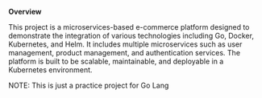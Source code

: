 **Overview**

This project is a microservices-based e-commerce platform designed to demonstrate the integration of various technologies including Go, Docker, Kubernetes, and Helm. It includes multiple microservices such as user management, product management, and authentication services. The platform is built to be scalable, maintainable, and deployable in a Kubernetes environment.

NOTE: This is just a practice project for Go Lang
